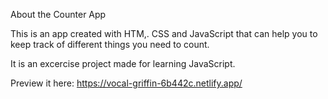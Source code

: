 About the Counter App

This is an app created with HTM,. CSS and JavaScript that can help you to keep track of different things you need to count.
 
 It is an excercise project made for learning JavaScript.
 
Preview it here: https://vocal-griffin-6b442c.netlify.app/ 
